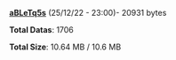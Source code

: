 [**aBLeTq5s**](/data/aBLeTq5s.txt) (25/12/22 - 23:00)- 20931 bytes

**Total Datas**: 1706

**Total Size**: 10.64 MB / 10.6 MB
